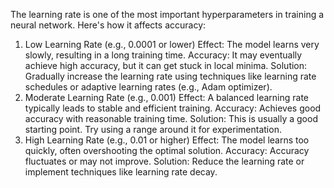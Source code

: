 The learning rate is one of the most important hyperparameters in training a neural network. Here's how it affects accuracy:

1. Low Learning Rate (e.g., 0.0001 or lower)
Effect: The model learns very slowly, resulting in a long training time.
Accuracy: It may eventually achieve high accuracy, but it can get stuck in local minima.
Solution: Gradually increase the learning rate using techniques like learning rate schedules or adaptive learning rates (e.g., Adam optimizer).
2. Moderate Learning Rate (e.g., 0.001)
Effect: A balanced learning rate typically leads to stable and efficient training.
Accuracy: Achieves good accuracy with reasonable training time.
Solution: This is usually a good starting point. Try using a range around it for experimentation.
3. High Learning Rate (e.g., 0.01 or higher)
Effect: The model learns too quickly, often overshooting the optimal solution.
Accuracy: Accuracy fluctuates or may not improve.
Solution: Reduce the learning rate or implement techniques like learning rate decay.
